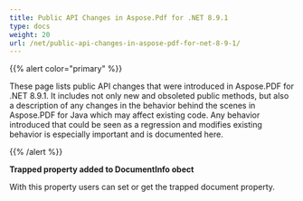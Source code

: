 ```yaml
---
title: Public API Changes in Aspose.Pdf for .NET 8.9.1
type: docs
weight: 20
url: /net/public-api-changes-in-aspose-pdf-for-net-8-9-1/
---
```


{{% alert color="primary" %}} 

These page lists public API changes that were introduced in Aspose.PDF for .NET 8.9.1. It includes not only new and obsoleted public methods, but also a description of any changes in the behavior behind the scenes in Aspose.PDF for Java which may affect existing code. Any behavior introduced that could be seen as a regression and modifies existing behavior is especially important and is documented here.

{{% /alert %}} 

**Trapped property added to DocumentInfo obect**

With this property users can set or get the trapped document property.
